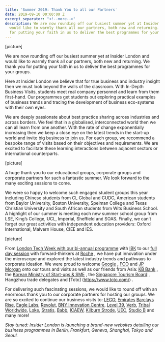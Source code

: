 ```yaml
---
title: 'Summer 2019: Thank You to all our Partners'
date: 2019-09-10 00:00:00 Z
excerpt_separator: "<!--more-->"
description: We are now rounding off our busiest summer yet at Insider London and
  would like to warmly thank all our partners, both new and returning. We thank you
  for putting your faith in us to deliver the best programmes for your groups.
---
```


[picture]

We are now rounding off our busiest summer yet at Insider London and would like to warmly thank all our partners, both new and returning. We thank you for putting your faith in us to deliver the best programmes for your groups.

<!--more-->

Here at Insider London we believe that for true business and industry insight then we must look beyond the walls of the classroom. With In-Depth Business Visits, students meet real company personnel and learn from them first-hand. Our programmes get students out exploring practical examples of business trends and tracing the development of business eco-systems with their own eyes.

We are deeply passionate about best practice sharing across industries and across borders. We feel that in a globalised, interconnected world then we can all learn from one another. With the rate of change exponentially increasing then we keep a close eye on the latest trends in the start-up world and invite big business to join us. For each group, we recommend a bespoke range of visits based on their objectives and requirements. We are excited to facilitate these learning interactions between adjacent sectors or international counterparts.

[picture]

A huge thank you to our educational groups, corporate groups and corporate partners for such a fantastic summer. We look forward to the many exciting sessions to come.

We were so happy to welcome such engaged student groups this year including Chinese students from CL Global and CUDC, American students from Baylor University, Boston University, Spelman College and Texas Christian University and South African students from Wits Business School. A highlight of our summer is meeting each new summer school group from LSE, King’s College, UCL, Imperial, Sheffield and SOAS. Finally, we can’t forget our great activities with independent education providers: Oxford International, Malvern House, CIEE and IES.

[picture]

From [London Tech Week with our bi-annual programme](https://www.insider-london.co.uk/blog/ibk-tech-week/)  with [IBK](https://global.ibk.co.kr/) to our [full day session](https://www.insider-london.co.uk/blog/roche-delegates-enjoy-in-depth-business-visits/)  with forward-thinkers at [Roche](https://www.roche.co.uk/ ) , we have put innovation under the microscope and explored the latest industry trends and pathways to corporate ideation. We were proud to welcome [Google](https://about.google/) , [FCO](https://www.gov.uk/government/organisations/foreign-commonwealth-office) and [JP Morgan](https://www.jpmorgan.com/country/US/en/jpmorgan) onto our tours and visits as well as our friends from Asia: [KB Bank](https://www.kb.cz/en/) , the [Korean Ministry of Start-ups & SME](https://www.mss.go.kr/site/eng/main.do) , the [Singapore Tourism Board](https://www.stb.gov.sg/content/stb/en.html) , Hangzhou trade delegates and [Toto] (https://www.toto.com/) .

For delivering such fascinating sessions, we would like to round off with an enormous thank you to our corporate partners for hosting our groups. We are so excited to continue our business visits to: [LEGO](https://www.lego.com/en), [Emirates](https://www.emirates.com ) [Barclays Rise]( https://rise.barclays/ ), [Eagle Labs](https://labs.uk.barclays/ ), [Revolut](https://www.revolut.com/ ), [BNY Innovation Centre](https://www.bnymellon.com/us/en/who-we-are/innovation-center/emea-innovation-centre.jsp ), [Level 39](https://www.level39.co/ ), [Verb](https://verbbrands.com/), [Tribal Worldwide](https://www.tribalworldwide.co.uk/), [Loke](https://loke.global/ ), [Stratis](https://stratisplatform.com/), [Babb](https://getbabb.com ), [ICAEW](https://www.icaew.com/ ), [Kilburn Strode](https://www.kilburnstrode.com/ ), [UEC](https://www.urbanedgecapital.co.uk/ ), [Studio B](https://www.youandb.co.uk/our-stores-london/ ) and many more!

*Stay tuned: Insider London is launching a brand-new websites detailing our business programmes in Berlin, Frankfurt, Geneva, Shanghai, Tokyo and Seoul.*
